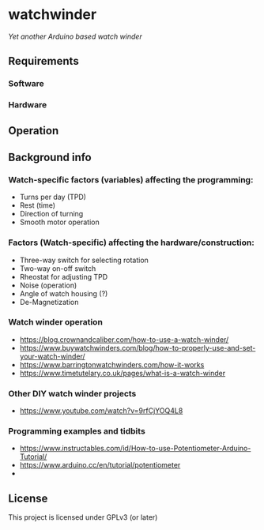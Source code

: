 # watchwinder
*Yet another Arduino based watch winder*

## Requirements

### Software

### Hardware

## Operation

## Background info
### Watch-specific factors (variables) affecting the programming:
- Turns per day (TPD)
- Rest (time)
- Direction of turning
- Smooth motor operation

### Factors (Watch-specific) affecting the hardware/construction:
- Three-way switch for selecting rotation
- Two-way on-off switch
- Rheostat for adjusting TPD
- Noise (operation)
- Angle of watch housing (?)
- De-Magnetization

### Watch winder operation
- https://blog.crownandcaliber.com/how-to-use-a-watch-winder/
- https://www.buywatchwinders.com/blog/how-to-properly-use-and-set-your-watch-winder/
- https://www.barringtonwatchwinders.com/how-it-works
- https://www.timetutelary.co.uk/pages/what-is-a-watch-winder

### Other DIY watch winder projects
- https://www.youtube.com/watch?v=9rfCjYOQ4L8

### Programming examples and tidbits
- https://www.instructables.com/id/How-to-use-Potentiometer-Arduino-Tutorial/
- https://www.arduino.cc/en/tutorial/potentiometer
- 

## License
This project is licensed under GPLv3 (or later)
